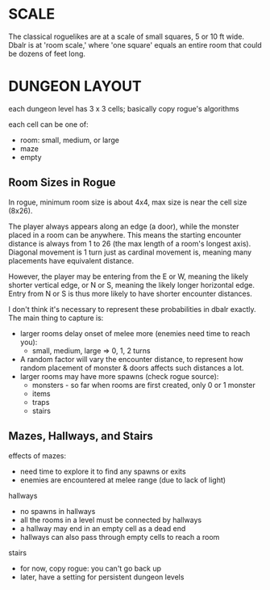 # SCALE
The classical roguelikes are at a scale of small squares, 5 or 10 ft wide.
Dbalr is at 'room scale,' where 'one square' equals an entire room that could
be dozens of feet long.

# DUNGEON LAYOUT
each dungeon level has 3 x 3 cells; basically copy rogue's algorithms

each cell can be one of:
* room: small, medium, or large
* maze
* empty

## Room Sizes in Rogue
In rogue, minimum room size is about 4x4, max size is near the cell size
(8x26).

The player always appears along an edge (a door), while the monster placed in a
room can be anywhere.  This means the starting encounter distance is always
from 1 to 26 (the max length of a room's longest axis). Diagonal movement is 1
turn just as cardinal movement is, meaning many placements have equivalent
distance.

However, the player may be entering from the E or W, meaning the likely shorter
vertical edge, or N or S, meaning the likely longer horizontal edge. Entry from
N or S is thus more likely to have shorter encounter distances.

I don't think it's necessary to represent these probabilities in dbalr exactly.
The main thing to capture is:
* larger rooms delay onset of melee more (enemies need time to reach you):
    * small, medium, large => 0, 1, 2 turns
* A random factor will vary the encounter distance, to represent how random
  placement of monster & doors affects such distances a lot.
* larger rooms may have more spawns (check rogue source):
    * monsters - so far when rooms are first created, only 0 or 1 monster
    * items
    * traps
    * stairs

## Mazes, Hallways, and Stairs

effects of mazes:
* need time to explore it to find any spawns or exits
* enemies are encountered at melee range (due to lack of light)

hallways
* no spawns in hallways
* all the rooms in a level must be connected by hallways
* a hallway may end in an empty cell as a dead end
* hallways can also pass through empty cells to reach a room

stairs
* for now, copy rogue: you can't go back up
* later, have a setting for persistent dungeon levels

